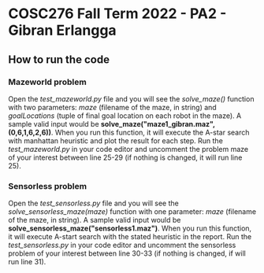 # COSC276 Fall Term 2022 - PA2 - Gibran Erlangga

## How to run the code
### Mazeworld problem

Open the *test_mazeworld.py* file and you will see the *solve_maze()* function with two parameters: *maze* (filename of the maze, in string) and *goalLocations* (tuple of final goal location on each robot in the maze). A sample valid input would be **solve_maze("maze1_gibran.maz", (0,6,1,6,2,6))**. When you run this function, it will execute the A-star search with manhattan heuristic and plot the result for each step. Run the *test_mazeworld.py* in your code editor and uncomment the problem maze of your interest between line 25-29 (if nothing is changed, it will run line 25).

### Sensorless problem
Open the *test_sensorless.py* file and you will see the *solve_sensorless_maze(maze)* function with one parameter: *maze* (filename of the maze, in string). A sample valid input would be **solve_sensorless_maze("sensorless1.maz")**. When you run this function, it will execute A-start search with the stated heuristic in the report. Run the *test_sensorless.py* in your code editor and uncomment the sensorless problem of your interest between line 30-33 (if nothing is changed, if will run line 31).
